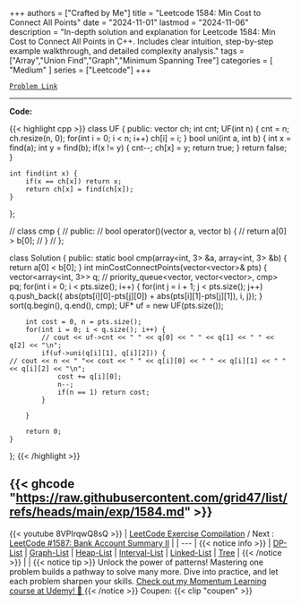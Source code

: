 
+++
authors = ["Crafted by Me"]
title = "Leetcode 1584: Min Cost to Connect All Points"
date = "2024-11-01"
lastmod = "2024-11-06"
description = "In-depth solution and explanation for Leetcode 1584: Min Cost to Connect All Points in C++. Includes clear intuition, step-by-step example walkthrough, and detailed complexity analysis."
tags = ["Array","Union Find","Graph","Minimum Spanning Tree"]
categories = [
    "Medium"
]
series = ["Leetcode"]
+++



[`Problem Link`](https://leetcode.com/problems/min-cost-to-connect-all-points/description/)

---

**Code:**

{{< highlight cpp >}}
class UF {
    public:
    vector<int> ch;
    int cnt;
    UF(int n) {
        cnt = n;
        ch.resize(n, 0);
        for(int i = 0; i < n; i++)
            ch[i] = i;
    }
    bool uni(int a, int b) {
        int x = find(a);
        int y = find(b);
        if(x != y) {
            cnt--;
            ch[x] = y;
            return true;
        }
        return false;
    }
    
    int find(int x) {
        if(x == ch[x]) return x;
        return ch[x] = find(ch[x]);
    }
};

// class cmp {
//     public:
//     bool operator()(vector<int> a, vector<int> b) {
//         return a[0] > b[0];
//     }
// };

class Solution {
public:
    static bool cmp(array<int, 3> &a, array<int, 3> &b) {
        return a[0] < b[0];
    }
    int minCostConnectPoints(vector<vector<int>>& pts) {
        vector<array<int, 3>> q;
        // priority_queue<vector<int>, vector<vector<int>>, cmp> pq;
        for(int i = 0; i < pts.size(); i++) {
            for(int j = i + 1; j < pts.size(); j++)
                q.push_back({ abs(pts[i][0]-pts[j][0]) + abs(pts[i][1]-pts[j][1]), i, j});
        }
        sort(q.begin(), q.end(), cmp);
        UF* uf = new UF(pts.size());

        int cost = 0, n = pts.size();
        for(int i = 0; i < q.size(); i++) {
            // cout << uf->cnt << " " << q[0] << " " << q[1] << " " << q[2] << "\n";
            if(uf->uni(q[i][1], q[i][2])) {
    // cout << n << " "<< cost << " " << q[i][0] << " " << q[i][1] << " " << q[i][2] << "\n";
                cost += q[i][0];
                n--;
                if(n == 1) return cost;
            }

        }
        
        return 0;
    }
};
{{< /highlight >}}

{{< ghcode "https://raw.githubusercontent.com/grid47/list/refs/heads/main/exp/1584.md" >}}
---
{{< youtube 8VPIrqwQ8sQ >}}
| [LeetCode Exercise Compilation](https://grid47.xyz/leetcode/) / Next : [LeetCode #1587: Bank Account Summary II](https://grid47.xyz/posts/leetcode_1587) |
| --- |
{{< notice info >}}
| [DP-List](https://grid47.xyz/lists/dp/) | [Graph-List](https://grid47.xyz/lists/graph/) | [Heap-List](https://grid47.xyz/lists/heap/) | [Interval-List](https://grid47.xyz/lists/interval/) | [Linked-List](https://grid47.xyz/lists/ll/) | [Tree](https://grid47.xyz/lists/tree/) |
{{< /notice >}}
| |
{{< notice tip >}}
Unlock the power of patterns! Mastering one problem builds a pathway to solve many more. Dive into practice, and let each problem sharpen your skills. [Check out my Momentum Learning course at Udemy! 🚀 ](https://www.udemy.com/course/algorithms-and-data-structures-in-cpp/)
{{< /notice >}}
Coupen: {{< clip "coupen" >}}
